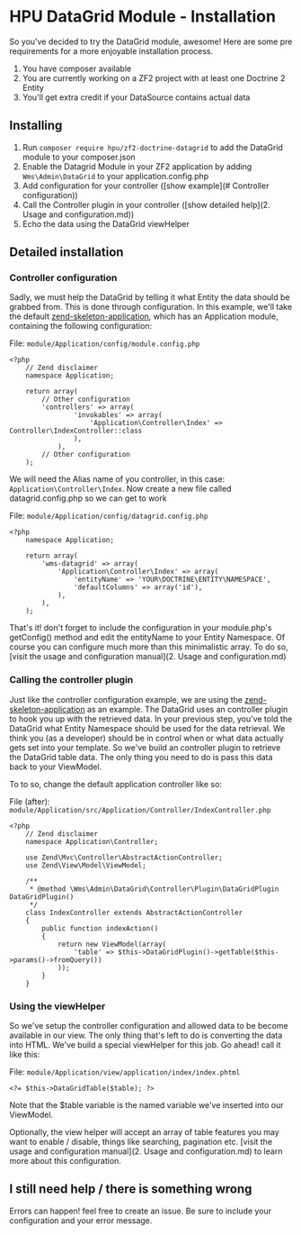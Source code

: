 # HPU DataGrid Module - Installation
So you've decided to try the DataGrid module, awesome! Here are some pre requirements for a more enjoyable installation process. 

1. You have composer available
2. You are currently working on a ZF2 project with at least one Doctrine 2 Entity
3. You'll get extra credit if your DataSource contains actual data

## Installing

1. Run `composer require hpu/zf2-doctrine-datagrid` to add the DataGrid module to your composer.json
2. Enable the Datagrid Module in your ZF2 application by adding `Wms\Admin\DataGrid` to your application.config.php
3. Add configuration for your controller ([show example](# Controller configuration))
4. Call the Controller plugin in your controller ([show detailed help](2. Usage and configuration.md))
5. Echo the data using the DataGrid viewHelper

## Detailed installation
### Controller configuration
Sadly, we must help the DataGrid by telling it what Entity the data should be grabbed from. This is done through configuration.
In this example, we'll take the default [zend-skeleton-application](https://github.com/zendframework/ZendSkeletonApplication), which has an Application module, containing the following configuration:

File: `module/Application/config/module.config.php`


    <?php
        // Zend disclaimer
        namespace Application;
            
        return array(
            // Other configuration
            'controllers' => array(
                    'invokables' => array(
                        'Application\Controller\Index' => Controller\IndexController::class
                    ),
                ),
            // Other configuration
        );
            
We will need the Alias name of you controller, in this case: `Application\Controller\Index`. Now create a new file called datagrid.config.php so we can get to work

File: `module/Application/config/datagrid.config.php`

    <?php
        namespace Application;
        
        return array(
            'wms-datagrid' => array(
                'Application\Controller\Index' => array(
                    'entityName' => 'YOUR\DOCTRINE\ENTITY\NAMESPACE',
                    'defaultColumns' => array('id'),
                ),
            ),
        );
        
That's it! don't forget to include the configuration in your module.php's getConfig() method and edit the entityName to your Entity Namespace.
Of course  you can configure much more than this minimalistic array. To do so, [visit the usage and configuration manual](2. Usage and configuration.md)

### Calling the controller plugin
Just like the controller configuration example, we are using the [zend-skeleton-application](https://github.com/zendframework/ZendSkeletonApplication) as an example. 
The DataGrid uses an controller plugin to hook you up with the retrieved data. In your previous step, you've told the DataGrid what Entity Namespace should be used for the data retrieval.
We think you (as a developer) should be in control when or what data actually gets set into your template. So we've build an controller plugin to retrieve the DataGrid table data.
The only thing you need to do is pass this data back to your ViewModel.

To to so, change the default application controller like so:

File (after): `module/Application/src/Application/Controller/IndexController.php`

    <?php
        // Zend disclaimer
        namespace Application\Controller;
        
        use Zend\Mvc\Controller\AbstractActionController;
        use Zend\View\Model\ViewModel;
        
        /**
         * @method \Wms\Admin\DataGrid\Controller\Plugin\DataGridPlugin DataGridPlugin()
         */
        class IndexController extends AbstractActionController
        {
            public function indexAction()
            {
                return new ViewModel(array(
                    'table' => $this->DataGridPlugin()->getTable($this->params()->fromQuery())
                ));
            }
        }

### Using the viewHelper
So we've setup the controller configuration and allowed data to be become available in our view.
The only thing that's left to do is converting the data into HTML. We've build a special viewHelper for this job. Go ahead! call it like this:

File: `module/Application/view/application/index/index.phtml`

    <?= $this->DataGridTable($table); ?>
    
Note that the $table variable is the named variable we've inserted into our ViewModel.

Optionally, the view helper will accept an array of table features you may want to enable / disable, things like searching, pagination etc.
[visit the usage and configuration manual](2. Usage and configuration.md) to learn more about this configuration.

## I still need help / there is something wrong

Errors can happen! feel free to create an issue. Be sure to include your configuration and your error message.